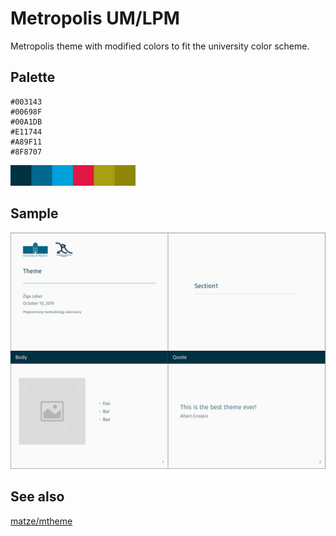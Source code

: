 # Metropolis UM/LPM

Metropolis theme with modified colors to fit the university color scheme.

## Palette

    #003143 
    #00698F 
    #00A1DB 
    #E11744 
    #A89F11 
    #8F8707

<img src="palette.svg" width="200px">

## Sample

![sample](sample.png)

## See also
[matze/mtheme](https://github.com/matze/mtheme)
